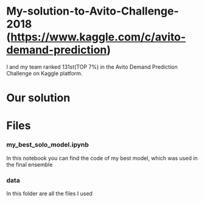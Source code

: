 # My-solution-to-Avito-Challenge-2018 (https://www.kaggle.com/c/avito-demand-prediction)
I and my team ranked 131st(TOP 7%) in the Avito Demand Prediction Challenge on Kaggle platform.

# Our solution

# Files
### my_best_solo_model.ipynb
In this notebook you can find the code of my best model, which was used in the final ensemble
### data
In this folder are all the files I used
